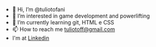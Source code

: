 - 👋 Hi, I’m @tuliotofani
- 👀 I’m interested in game development and powerlifting
- 🌱 I’m currently learning git, HTML e CSS
- 📫 How to reach me tuliotoff@gmail.com
- I'm at [Linkedin](linkedin.com/in/tulio-tofani-85b7291ba)

<!---
tuliotofani/tuliotofani is a ✨ special ✨ repository because its `README.md` (this file) appears on your GitHub profile.
You can click the Preview link to take a look at your changes.
--->
